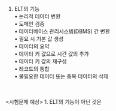 1. ELT의 기능<br>
• 논리적 데이터 변환<br>
• 도메인 검증<br>
• 데이터베이스 관리시스템(DBMS) 간 변환<br>
• 필요 시 기본 값 생성<br>
• 데이터의 요약<br>
• 데이터 키 값으로 시간 값의 추가<br>
• 데이터 키 값의 재구성<br>
• 레코드의 통합<br>
• 불필요한 데이터 또는 중복 데이터의 삭제<br>

<br>
<br>
<시험문제 예상>
1. ELT의 기능이 아닌 것은<br>
